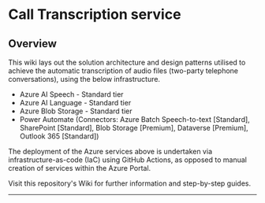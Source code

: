 # Call Transcription service

## Overview

This wiki lays out the solution architecture and design patterns utilised to achieve the automatic transcription of audio files (two-party telephone conversations), using the below infrastructure.

* Azure AI Speech - Standard tier
* Azure AI Language - Standard tier
* Azure Blob Storage - Standard tier
* Power Automate (Connectors: Azure Batch Speech-to-text [Standard], SharePoint [Standard], Blob Storage [Premium], Dataverse [Premium], Outlook 365 [Standard])

The deployment of the Azure services above is undertaken via infrastructure-as-code (IaC) using GitHub Actions, as opposed to manual creation of services within the Azure Portal. 

Visit this repository's Wiki for further information and step-by-step guides.
***
